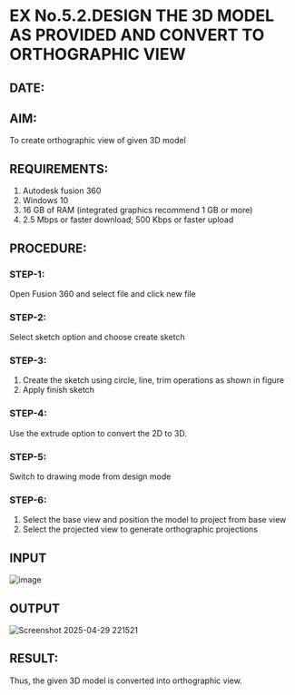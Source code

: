 # EX No.5.2.DESIGN THE 3D MODEL AS PROVIDED AND CONVERT TO ORTHOGRAPHIC VIEW
## DATE:

## AIM: 
To create orthographic view of given 3D model

## REQUIREMENTS: 
1. Autodesk fusion 360
2. Windows 10
3. 16 GB of RAM (integrated graphics recommend 1 GB or more)
4. 2.5 Mbps or faster download; 500 Kbps or faster upload 

## PROCEDURE:

### STEP-1:
Open Fusion 360 and select file and click new file

### STEP-2:
Select sketch option and choose create sketch

### STEP-3: 
1. Create the sketch using circle, line, trim operations as shown in figure
2. Apply finish sketch 

### STEP-4:
 Use the extrude option to convert the 2D to 3D.

### STEP-5:
Switch to drawing mode from design mode 
          
### STEP-6:
1. Select the base view and position the model to project from base view 
2. Select the projected view to generate orthographic projections

## INPUT
![image](https://user-images.githubusercontent.com/113594316/199412055-fa1f658d-65f4-42c2-9c3c-78c93512e905.png)

## OUTPUT
![Screenshot 2025-04-29 221521](https://github.com/user-attachments/assets/ac7e8864-a5ce-4431-805a-be1df91bfef4)


## RESULT:
Thus, the given 3D model is converted into orthographic view.
